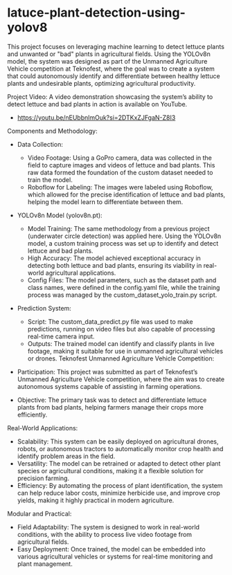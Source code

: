 # latuce-plant-detection-using-yolov8
This project focuses on leveraging machine learning to detect lettuce plants and unwanted or "bad" plants in agricultural fields. Using the YOLOv8n model, the system was designed as part of the Unmanned Agriculture Vehicle competition at Teknofest, where the goal was to create a system that could autonomously identify and differentiate between healthy lettuce plants and undesirable plants, optimizing agricultural productivity.

Project Video:
A video demonstration showcasing the system’s ability to detect lettuce and bad plants in action is available on YouTube.
  - https://youtu.be/nEUbbnlmOuk?si=2DTKxZJFgaN-Z8I3

Components and Methodology:
- Data Collection:

  - Video Footage: Using a GoPro camera, data was collected in the field to capture images and videos of lettuce and bad plants. This raw data formed the foundation of the custom dataset needed to train the model.
  - Roboflow for Labeling: The images were labeled using Roboflow, which allowed for the precise identification of lettuce and bad plants, helping the model learn to differentiate between them.
- YOLOv8n Model (yolov8n.pt):

  - Model Training: The same methodology from a previous project (underwater circle detection) was applied here. Using the YOLOv8n model, a custom training process was set up to identify and detect lettuce and bad plants.
  - High Accuracy: The model achieved exceptional accuracy in detecting both lettuce and bad plants, ensuring its viability in real-world agricultural applications.
  - Config Files: The model parameters, such as the dataset path and class names, were defined in the config.yaml file, while the training process was managed by the custom_dataset_yolo_train.py script.
- Prediction System:

  - Script: The custom_data_predict.py file was used to make predictions, running on video files but also capable of processing real-time camera input.
  - Outputs: The trained model can identify and classify plants in live footage, making it suitable for use in unmanned agricultural vehicles or drones.
Teknofest Unmanned Agriculture Vehicle Competition:
- Participation: This project was submitted as part of Teknofest’s Unmanned Agriculture Vehicle competition, where the aim was to create autonomous systems capable of assisting in farming operations.
- Objective: The primary task was to detect and differentiate lettuce plants from bad plants, helping farmers manage their crops more efficiently.

Real-World Applications:
- Scalability: This system can be easily deployed on agricultural drones, robots, or autonomous tractors to automatically monitor crop health and identify problem areas in the field.
- Versatility: The model can be retrained or adapted to detect other plant species or agricultural conditions, making it a flexible solution for precision farming.
- Efficiency: By automating the process of plant identification, the system can help reduce labor costs, minimize herbicide use, and improve crop yields, making it highly practical in modern agriculture.

Modular and Practical:
- Field Adaptability: The system is designed to work in real-world conditions, with the ability to process live video footage from agricultural fields.
- Easy Deployment: Once trained, the model can be embedded into various agricultural vehicles or systems for real-time monitoring and plant management.
